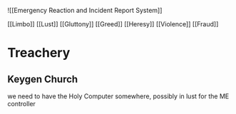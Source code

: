 ![[Emergency Reaction and Incident Report System]]

[[Limbo]]
[[Lust]]
[[Gluttony]]
[[Greed]]
[[Heresy]]
[[Violence]]
[[Fraud]]
# Treachery

## Keygen Church 
we need to have the Holy Computer somewhere, possibly in lust for the ME controller 